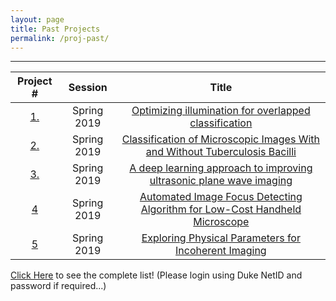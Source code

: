 ```yaml
---
layout: page
title: Past Projects
permalink: /proj-past/
---
```

---




| Project #                       | Session         |  Title             
|:---------------------------:|:------------:|:-------------------:
|[1.]()|Spring 2019|[ Optimizing illumination for overlapped classification](/past_projects/Spring_2019/01_Amey/project_template.html)
|[2.]()|Spring 2019|[ Classification of Microscopic Images With and Without Tuberculosis Bacilli](/past_projects/Spring_2019/02_BME590_final_project_Zhen+Huisi/project_template.html)
|[3.](https://www.youtube.com/)|Spring 2019|[A deep learning approach to improving ultrasonic plane wave imaging](/past_projects/Spring_2019/04_james_long/project_template.html)
|[4](https://www.youtube.com/)|Spring 2019|[Automated Image Focus Detecting Algorithm for Low-Cost Handheld Microscope](/past_projects/Spring_2019/05_ChelalesDeutch/project_template.html)
|[5](https://www.youtube.com/)|Spring 2019|[ Exploring Physical Parameters for Incoherent Imaging](/past_projects/Spring_2019/06_Davis/project_template.html)

<a href="https://sites.duke.edu/deepimagingpastprojects/">Click Here</a> to see the complete list! (Please login using Duke NetID and password if required...)
